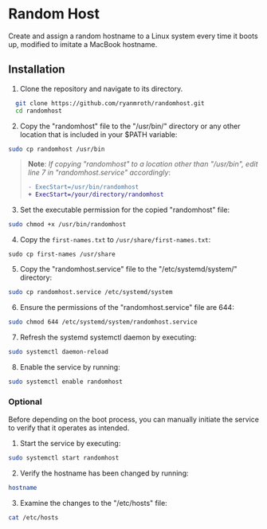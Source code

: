 
# Random Host

Create and assign a random hostname to a Linux system every time it boots up, modified to imitate a MacBook hostname.


## Installation

  1. Clone the repository and navigate to its directory.
  ```bash
    git clone https://github.com/ryanmroth/randomhost.git 
    cd randomhost
  ```
  2. Copy the "randomhost" file to the "/usr/bin/" directory or any other location that is included in your $PATH variable:
  ```bash
  sudo cp randomhost /usr/bin
  ```
  >**Note**: *If copying "randomhost" to a location other than "/usr/bin", edit line 7 in "randomhost.service" accordingly*:
  >```diff
  >- ExecStart=/usr/bin/randomhost
  >+ ExecStart=/your/directory/randomhost
  >```

  3. Set the executable permission for the copied "randomhost" file:
  ```bash
  sudo chmod +x /usr/bin/randomhost
  ```

  4. Copy the `first-names.txt` to `/usr/share/first-names.txt`:
  ```
  sudo cp first-names /usr/share
  ```

  5. Copy the "randomhost.service" file to the "/etc/systemd/system/" directory:
  ```bash
  sudo cp randomhost.service /etc/systemd/system
  ```

  6. Ensure the permissions of the "randomhost.service" file are 644:
  ```bash
  sudo chmod 644 /etc/systemd/system/randomhost.service
  ```

  7. Refresh the systemd systemctl daemon by executing:
  ```bash
  sudo systemctl daemon-reload 
  ```

  8. Enable the service by running:
  ```bash
  sudo systemctl enable randomhost
  ```

### Optional

Before depending on the boot process, you can manually initiate the service to verify that it operates as intended.

1. Start the service by executing:
```bash
sudo systemctl start randomhost
```
2. Verify the hostname has been changed by running:
```bash
hostname
```
3. Examine the changes to the "/etc/hosts" file:
```bash
cat /etc/hosts
```
